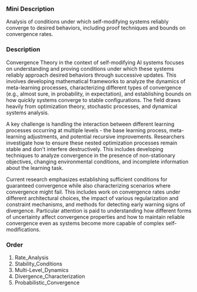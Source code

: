 ### Mini Description

Analysis of conditions under which self-modifying systems reliably converge to desired behaviors, including proof techniques and bounds on convergence rates.

### Description

Convergence Theory in the context of self-modifying AI systems focuses on understanding and proving conditions under which these systems reliably approach desired behaviors through successive updates. This involves developing mathematical frameworks to analyze the dynamics of meta-learning processes, characterizing different types of convergence (e.g., almost sure, in probability, in expectation), and establishing bounds on how quickly systems converge to stable configurations. The field draws heavily from optimization theory, stochastic processes, and dynamical systems analysis.

A key challenge is handling the interaction between different learning processes occurring at multiple levels - the base learning process, meta-learning adjustments, and potential recursive improvements. Researchers investigate how to ensure these nested optimization processes remain stable and don't interfere destructively. This includes developing techniques to analyze convergence in the presence of non-stationary objectives, changing environmental conditions, and incomplete information about the learning task.

Current research emphasizes establishing sufficient conditions for guaranteed convergence while also characterizing scenarios where convergence might fail. This includes work on convergence rates under different architectural choices, the impact of various regularization and constraint mechanisms, and methods for detecting early warning signs of divergence. Particular attention is paid to understanding how different forms of uncertainty affect convergence properties and how to maintain reliable convergence even as systems become more capable of complex self-modifications.

### Order

1. Rate_Analysis
2. Stability_Conditions
3. Multi-Level_Dynamics
4. Divergence_Characterization
5. Probabilistic_Convergence
